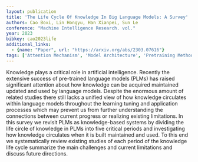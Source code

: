 ```yaml
---
layout: publication
title: 'The Life Cycle Of Knowledge In Big Language Models: A Survey'
authors: Cao Boxi, Lin Hongyu, Han Xianpei, Sun Le
conference: "Machine Intelligence Research. vol."
year: 2023
bibkey: cao2023life
additional_links:
  - {name: "Paper", url: "https://arxiv.org/abs/2303.07616"}
tags: ['Attention Mechanism', 'Model Architecture', 'Pretraining Methods', 'Survey Paper']
---
```

Knowledge plays a critical role in artificial intelligence. Recently the extensive success of pre-trained language models (PLMs) has raised significant attention about how knowledge can be acquired maintained updated and used by language models. Despite the enormous amount of related studies there still lacks a unified view of how knowledge circulates within language models throughout the learning tuning and application processes which may prevent us from further understanding the connections between current progress or realizing existing limitations. In this survey we revisit PLMs as knowledge-based systems by dividing the life circle of knowledge in PLMs into five critical periods and investigating how knowledge circulates when it is built maintained and used. To this end we systematically review existing studies of each period of the knowledge life cycle summarize the main challenges and current limitations and discuss future directions.
